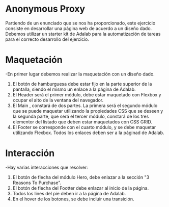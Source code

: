 
# Anonymous Proxy

Partiendo de un enunciado que se nos ha proporcionado, este ejercicio consiste en desarrollar una página web de acuerdo a un diseño dado. Debemos utilizar un starter kit de Adalab para la automatización de tareas para el correcto desarrollo del ejercicio. 

# Maquetación 

-En primer lugar debemos realizar la maquetación con un diseño dado. 
 
 1. El botón de hamburguesa debe estar fijo en la parte superior de la pantalla, siendo el mismo un enlace a la página de Adalab.
 2. El Header será el primer módulo, debe estar maquetado con Flexbox y ocupar el alto de la ventana del navegador. 
 3. El Main , constará de dos partes. La primera será el segundo módulo que se puede maquetar utilizando la propiedades CSS que se deseen y la segunda parte, que será el tercer módulo, constará de los tres elementor del listado que deben estar maquetados con CSS GRID. 
 4. El Footer se corresponde con el cuarto módulo, y se debe maquetar utilizando Flexbox. Todos los enlaces deben ser a la páginad de Adalab. 

# Interacción 

-Hay varias interacciones que resolver:

1. El botón de flecha del módulo Hero, debe enlazar a la sección "3 Reasons To Purchase".
2. El botón de flecha del Footter debe enlazar al inicio de la página. 
3. Todos los lines del pie deben ir a la página de Adalab.
4. En el hover de los botones, se debe incluir una transición. 











